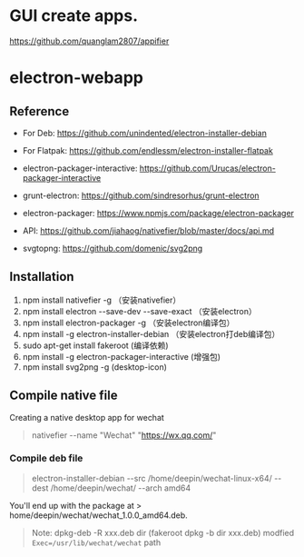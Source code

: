 # GUI create apps.

https://github.com/quanglam2807/appifier


# electron-webapp

## Reference

* For Deb: https://github.com/unindented/electron-installer-debian
* For Flatpak: https://github.com/endlessm/electron-installer-flatpak

* electron-packager-interactive: https://github.com/Urucas/electron-packager-interactive
* grunt-electron: https://github.com/sindresorhus/grunt-electron

* electron-packager: https://www.npmjs.com/package/electron-packager
* API: https://github.com/jiahaog/nativefier/blob/master/docs/api.md

* svgtopng: https://github.com/domenic/svg2png


## Installation


1. npm install nativefier -g （安装nativefier）
2. npm install electron --save-dev --save-exact （安装electron）
4. npm install electron-packager -g （安装electron编译包）
5. npm install -g electron-installer-debian （安装electron打deb编译包）
6. sudo apt-get install fakeroot (编译依赖)
7. npm install -g electron-packager-interactive (增强包)
8. npm install svg2png -g (desktop-icon)



## Compile native file

Creating a native desktop app for wechat

> nativefier --name "Wechat" "https://wx.qq.com/"

### Compile deb file

> electron-installer-debian --src /home/deepin/wechat-linux-x64/ --dest /home/deepin/wechat/ --arch amd64

You'll end up with the package at > home/deepin/wechat/wechat_1.0.0_amd64.deb.


> Note: dpkg-deb -R xxx.deb  dir (fakeroot dpkg -b dir  xxx.deb)  modfied `Exec=/usr/lib/wechat/wechat` path
